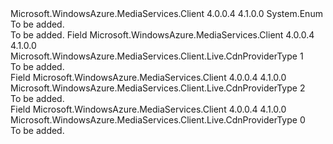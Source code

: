 <Type Name="CdnProviderType" FullName="Microsoft.WindowsAzure.MediaServices.Client.Live.CdnProviderType">
  <TypeSignature Language="C#" Value="public enum CdnProviderType" />
  <TypeSignature Language="ILAsm" Value=".class public auto ansi sealed CdnProviderType extends System.Enum" />
  <TypeSignature Language="DocId" Value="T:Microsoft.WindowsAzure.MediaServices.Client.Live.CdnProviderType" />
  <TypeSignature Language="VB.NET" Value="Public Enum CdnProviderType" />
  <TypeSignature Language="F#" Value="type CdnProviderType = " />
  <AssemblyInfo>
    <AssemblyName>Microsoft.WindowsAzure.MediaServices.Client</AssemblyName>
    <AssemblyVersion>4.0.0.4</AssemblyVersion>
    <AssemblyVersion>4.1.0.0</AssemblyVersion>
  </AssemblyInfo>
  <Base>
    <BaseTypeName>System.Enum</BaseTypeName>
  </Base>
  <Docs>
    <summary>To be added.</summary>
    <remarks>To be added.</remarks>
  </Docs>
  <Members>
    <Member MemberName="PremiumVerizon">
      <MemberSignature Language="C#" Value="PremiumVerizon" />
      <MemberSignature Language="ILAsm" Value=".field public static literal valuetype Microsoft.WindowsAzure.MediaServices.Client.Live.CdnProviderType PremiumVerizon = int32(1)" />
      <MemberSignature Language="DocId" Value="F:Microsoft.WindowsAzure.MediaServices.Client.Live.CdnProviderType.PremiumVerizon" />
      <MemberSignature Language="VB.NET" Value="PremiumVerizon" />
      <MemberSignature Language="F#" Value="PremiumVerizon = 1" Usage="Microsoft.WindowsAzure.MediaServices.Client.Live.CdnProviderType.PremiumVerizon" />
      <MemberType>Field</MemberType>
      <AssemblyInfo>
        <AssemblyName>Microsoft.WindowsAzure.MediaServices.Client</AssemblyName>
        <AssemblyVersion>4.0.0.4</AssemblyVersion>
        <AssemblyVersion>4.1.0.0</AssemblyVersion>
      </AssemblyInfo>
      <ReturnValue>
        <ReturnType>Microsoft.WindowsAzure.MediaServices.Client.Live.CdnProviderType</ReturnType>
      </ReturnValue>
      <MemberValue>1</MemberValue>
      <Docs>
        <summary>To be added.</summary>
      </Docs>
    </Member>
    <Member MemberName="StandardAkamai">
      <MemberSignature Language="C#" Value="StandardAkamai" />
      <MemberSignature Language="ILAsm" Value=".field public static literal valuetype Microsoft.WindowsAzure.MediaServices.Client.Live.CdnProviderType StandardAkamai = int32(2)" />
      <MemberSignature Language="DocId" Value="F:Microsoft.WindowsAzure.MediaServices.Client.Live.CdnProviderType.StandardAkamai" />
      <MemberSignature Language="VB.NET" Value="StandardAkamai" />
      <MemberSignature Language="F#" Value="StandardAkamai = 2" Usage="Microsoft.WindowsAzure.MediaServices.Client.Live.CdnProviderType.StandardAkamai" />
      <MemberType>Field</MemberType>
      <AssemblyInfo>
        <AssemblyName>Microsoft.WindowsAzure.MediaServices.Client</AssemblyName>
        <AssemblyVersion>4.0.0.4</AssemblyVersion>
        <AssemblyVersion>4.1.0.0</AssemblyVersion>
      </AssemblyInfo>
      <ReturnValue>
        <ReturnType>Microsoft.WindowsAzure.MediaServices.Client.Live.CdnProviderType</ReturnType>
      </ReturnValue>
      <MemberValue>2</MemberValue>
      <Docs>
        <summary>To be added.</summary>
      </Docs>
    </Member>
    <Member MemberName="StandardVerizon">
      <MemberSignature Language="C#" Value="StandardVerizon" />
      <MemberSignature Language="ILAsm" Value=".field public static literal valuetype Microsoft.WindowsAzure.MediaServices.Client.Live.CdnProviderType StandardVerizon = int32(0)" />
      <MemberSignature Language="DocId" Value="F:Microsoft.WindowsAzure.MediaServices.Client.Live.CdnProviderType.StandardVerizon" />
      <MemberSignature Language="VB.NET" Value="StandardVerizon" />
      <MemberSignature Language="F#" Value="StandardVerizon = 0" Usage="Microsoft.WindowsAzure.MediaServices.Client.Live.CdnProviderType.StandardVerizon" />
      <MemberType>Field</MemberType>
      <AssemblyInfo>
        <AssemblyName>Microsoft.WindowsAzure.MediaServices.Client</AssemblyName>
        <AssemblyVersion>4.0.0.4</AssemblyVersion>
        <AssemblyVersion>4.1.0.0</AssemblyVersion>
      </AssemblyInfo>
      <ReturnValue>
        <ReturnType>Microsoft.WindowsAzure.MediaServices.Client.Live.CdnProviderType</ReturnType>
      </ReturnValue>
      <MemberValue>0</MemberValue>
      <Docs>
        <summary>To be added.</summary>
      </Docs>
    </Member>
  </Members>
</Type>
